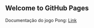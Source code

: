 ## Welcome to GitHub Pages
Documentação do jogo Pong: [Link](kirakun123.github.io/docPong/index.html)

